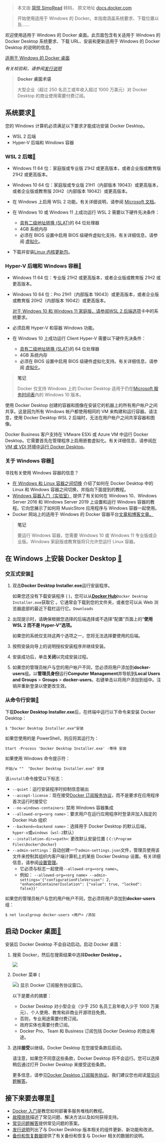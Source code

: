 > 本文由 [简悦 SimpRead](http://ksria.com/simpread/) 转码， 原文地址 [docs.docker.com](https://docs.docker.com/desktop/install/windows-install/)

> 开始使用适用于 Windows 的 Docker。本指南涵盖系统要求、下载位置以及......

欢迎使用适用于 Windows 的 Docker 桌面。此页面包含有关适用于 Windows 的 Docker Desktop 系统要求、下载 URL、安装和更新适用于 Windows 的 Docker Desktop 的说明的信息。

[适用于 Windows 的 Docker 桌面](https://desktop.docker.com/win/main/amd64/Docker%20Desktop%20Installer.exe)

_有关校验和，请参阅[发行说明](https://docs.docker.com/desktop/release-notes/)_

> **Docker 桌面术语**
> 
> 大型企业（超过 250 名员工或年收入超过 1000 万美元）对 Docker Desktop 的商业使用需要付费订阅。

系统要求[🔗](#system-requirements)
------------------------------

您的 Windows 计算机必须满足以下要求才能成功安装 Docker Desktop。

*   WSL 2 后端
*   Hyper-V 后端和 Windows 容器

### WSL 2 后端[🔗](#wsl-2-backend)

*   Windows 11 64 位：家庭版或专业版 21H2 或更高版本，或者企业版或教育版 21H2 或更高版本。
*   Windows 10 64 位：家庭版或专业版 21H1（内部版本 19043）或更高版本，或者企业版或教育版 20H2（内部版本 19042）或更高版本。
*   在 Windows 上启用 WSL 2 功能。有关详细说明，请参阅 [Microsoft 文档](https://docs.microsoft.com/en-us/windows/wsl/install-win10)。
*   在 Windows 10 或 Windows 11 上成功运行 WSL 2 需要以下硬件先决条件：
    
    *   [具有二级地址转换 (SLAT)](https://en.wikipedia.org/wiki/Second_Level_Address_Translation)的 64 位处理器[](https://en.wikipedia.org/wiki/Second_Level_Address_Translation)
    *   4GB 系统内存
    *   必须在 BIOS 设置中启用 BIOS 级硬件虚拟化支持。有关详细信息，请参阅 [虚拟化](https://docs.docker.com/desktop/troubleshoot/topics/#virtualization)。
*   下载并安装[Linux 内核更新包](https://docs.microsoft.com/windows/wsl/wsl2-kernel)。

### Hyper-V 后端和 Windows 容器[🔗](#hyper-v-backend-and-windows-containers)

*   Windows 11 64 位：专业版 21H2 或更高版本，或者企业版或教育版 21H2 或更高版本。
*   Windows 10 64 位：Pro 21H1（内部版本 19043）或更高版本，或者企业版或教育版 20H2（内部版本 19042）或更高版本。
    
    [对于 Windows 10 和 Windows 11 家庭版，请参阅WSL 2 后端选项](#wsl-2-backend)卡中的系统要求。
    
*   必须启用 Hyper-V 和容器 Windows 功能。
*   在 Windows 10 上成功运行 Client Hyper-V 需要以下硬件先决条件：
    
    *   [具有二级地址转换 (SLAT)](https://en.wikipedia.org/wiki/Second_Level_Address_Translation)的 64 位处理器[](https://en.wikipedia.org/wiki/Second_Level_Address_Translation)
    *   4GB 系统内存
    *   必须在 BIOS 设置中启用 BIOS 级硬件虚拟化支持。有关详细信息，请参阅 [虚拟化](https://docs.docker.com/desktop/troubleshoot/topics/#virtualization)。

> **笔记**
> 
> Docker 仅支持 Windows 上的 Docker Desktop 适用于仍在[Microsoft 服务时间表](https://support.microsoft.com/en-us/help/13853/windows-lifecycle-fact-sheet)内的 Windows 10 版本。

使用 Docker Desktop 创建的容器和图像在安装它的机器上的所有用户帐户之间共享。这是因为所有 Windows 帐户都使用相同的 VM 来构建和运行容器。请注意，使用 Docker Desktop WSL 2 后端时，无法在用户帐户之间共享容器和图像。

Docker Business 客户支持在 VMware ESXi 或 Azure VM 中运行 Docker Desktop。它需要首先在管理程序上启用嵌套虚拟化。有关详细信息，请参阅[在 VM 或 VDI 环境中运行 Docker Desktop](https://docs.docker.com/desktop/vm-vdi/)。

### 关于 Windows 容器[🔗](#about-windows-containers)

寻找有关使用 Windows 容器的信息？

*   [在 Windows 和 Linux 容器之间切换](https://docs.docker.com/desktop/faqs/windowsfaqs/#how-do-i-switch-between-windows-and-linux-containers) 介绍了如何在 Docker Desktop 中的 Linux 和 Windows 容器之间切换，并指向下面提到的教程。
*   [Windows 容器入门（实验室）](https://github.com/docker/labs/blob/master/windows/windows-containers/README.md) 提供了有关如何在 Windows 10、Windows Server 2016 和 Windows Server 2019 上设置和运行 Windows 容器的教程。它向您展示了如何将 MusicStore 应用程序与 Windows 容器一起使用。
*   Docker 网站上的适用于 Windows 的 Docker 容器平台[文章和博客文章。](https://www.docker.com/microsoft/)

> **笔记**
> 
> 要运行 Windows 容器，您需要 Windows 10 或 Windows 11 专业版或企业版。Windows 家庭版或教育版将只允许您运行 Linux 容器。

在 Windows 上安装 Docker Desktop [🔗](#install-docker-desktop-on-windows)
---------------------------------------------------------------------

### 交互式安装[🔗](#install-interactively)

1.  双击**Docker Desktop Installer.exe**运行安装程序。
    
    如果您还没有下载安装程序 ( )，您可以从[**Docker Hub**](https://hub.docker.com/editions/community/docker-ce-desktop-windows/)`Docker Desktop Installer.exe`获取它 。它通常会下载到您的文件夹，或者您可以从 Web 浏览器底部的最近下载栏运行它。[](https://hub.docker.com/editions/community/docker-ce-desktop-windows/)`Downloads`
    
2.  出现提示时，请确保根据您选择的后端选择或不选择“配置”页面上的“**使用 WSL 2 而不是 Hyper-V”选项。**
    
    如果您的系统仅支持这两个选项之一，您将无法选择要使用的后端。
    
3.  按照安装向导上的说明授权安装程序并继续安装。
    
4.  安装成功后，单击**关闭**以完成安装过程。
    
5.  如果您的管理员帐户与您的用户帐户不同，您必须将用户添加到**docker-users**组。以**管理员身份**运行**Computer Management**并导航到**Local Users and Groups** > **Groups** > **docker-users**。右键单击以将用户添加到组中。注销并重新登录以使更改生效。
    

### 从命令行安装[🔗](#install-from-the-command-line)

下载**Docker Desktop Installer.exe**后，在终端中运行以下命令来安装 Docker Desktop：

```
$ "Docker Desktop Installer.exe"安装
```

如果您使用的是 PowerShell，则应将其运行为：

```
Start -Process 'Docker Desktop Installer.exe' -等待 安装
```

如果使用 Windows 命令提示符：

```
开始/w ""  "Docker Desktop Installer.exe" 安装
```

该`install`命令接受以下标志：

*   `--quiet`：运行安装程序时抑制信息输出
*   `--accept-license`：现在接受[Docker 订阅服务协议](https://www.docker.com/legal/docker-subscription-service-agreement)，而不是要求在应用程序首次运行时接受它
*   `--no-windows-containers`: 禁用 Windows 容器集成
*   `--allowed-org=<org name>`：要求用户在运行应用程序时登录并加入指定的 Docker Hub 组织
*   `--backend=<backend name>`：选择用于 Docker Desktop 的默认后端，`hyper-v`或`windows`（`wsl-2`默认）
*   `--installation-dir=<path>`: 更改默认安装位置 ( `C:\Program Files\Docker\Docker`)
*   `--admin-settings`：自动创建一个`admin-settings.json`文件，管理员使用该文件来控制其组织内客户端计算机上的某些 Docker Desktop 设置。有关详细信息，请参阅[设置管理](https://docs.docker.com/desktop/hardened-desktop/settings-management/)。
    *   它必须与标志一起使用`--allowed-org=<org name>`。
    *   例如： `--allowed-org=<org name> --admin-settings='{"configurationFileVersion": 2, "enhancedContainerIsolation": {"value": true, "locked": false}}'`

如果您的管理员帐户与您的用户帐户不同，您必须将用户添加到**docker-users**组：

```
$ net localgroup docker-users <用户> /添加
```

启动 Docker 桌面[🔗](#start-docker-desktop)
---------------------------------------

安装后 Docker Desktop 不会自动启动。启动 Docker 桌面：

1.  搜索 Docker，然后在搜索结果中选择**Docker Desktop 。**
    
    ![](https://docs.docker.com/desktop/install/images/docker-app-search.png)
    
2.  Docker 菜单 (
    
    ![](https://docs.docker.com/desktop/install/images/whale-x.svg)) 显示 Docker 订阅服务协议窗口。
    
    以下是要点的摘要：
    
    *   Docker Desktop 对小型企业（少于 250 名员工且年收入少于 1000 万美元）、个人使用、教育和非商业开源项目免费。
    *   否则，专业用途需要付费订阅。
    *   政府实体也需要付费订阅。
    *   Docker Pro、Team 和 Business 订阅包括 Docker Desktop 的商业用途。
3.  选择**接受**以继续。Docker Desktop 在您接受条款后启动。
    
    请注意，如果您不同意这些条款，Docker Desktop 将不会运行。您可以选择稍后通过打开 Docker Desktop 来接受这些条款。
    
    更多信息，请参见[Docker Desktop 订阅服务协议](https://www.docker.com/legal/docker-subscription-service-agreement/)。我们建议您也阅读[常见问题解答](https://www.docker.com/pricing/faq)。
    

接下来要去哪里[🔗](#where-to-go-next)
------------------------------

*   [Docker 入门](https://docs.docker.com/get-started/)是教您如何部署多服务堆栈的教程。
*   [故障排除](https://docs.docker.com/desktop/troubleshoot/overview/)描述了常见问题、解决方法以及如何获得支持。
*   [常见问题解答](https://docs.docker.com/desktop/faqs/general/)提供常见问题的答案。
*   [发行说明](https://docs.docker.com/desktop/release-notes/)列出了与 Docker Desktop 版本相关的组件更新、新功能和改进。
*   [备份和恢复数据](https://docs.docker.com/desktop/backup-and-restore/)提供了有关备份和恢复与 Docker 相关的数据的说明。